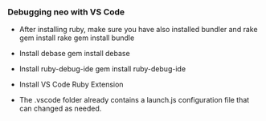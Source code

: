 ### Debugging neo with VS Code

- After installing ruby, make sure you have also installed bundler and rake
    gem install rake
    gem install bundle

- Install debase
    gem install debase

- Install ruby-debug-ide
    gem install ruby-debug-ide

- Install VS Code Ruby Extension

- The .vscode folder already contains a launch.js configuration file that can changed as needed.
